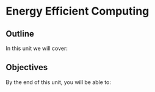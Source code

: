 # Energy Efficient Computing

## Outline
In this unit we will cover:

## Objectives
By the end of this unit, you will be able to: